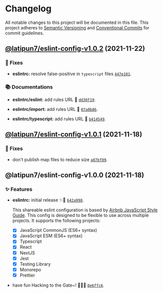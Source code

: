 # Changelog

All notable changes to this project will be documented in this file.
This project adheres to [Semantic Versioning](https://semver.org) and [Conventional Commits](https://www.conventionalcommits.org) for commit guidelines.

## [@latipun7/eslint-config-v1.0.2](https://github.com/latipun7/library/compare/@latipun7/eslint-config@1.0.1...@latipun7/eslint-config@1.0.2) (2021-11-22)

### 🐛 Fixes

- **eslintrc:** resolve false-positive in `typescript` files [`447e101`](https://github.com/latipun7/library/commit/447e101812d6e19ee4108528bac71b8fad19f871).

### 📚 Documentations

- **eslintrc/eslint:** add rules URL 🔗 [`dd30f19`](https://github.com/latipun7/library/commit/dd30f1986313e8b0ccfb274f2bc85c170ca3b1e3).

- **eslintrc/import:** add rules URL 🔗 [`07a0b86`](https://github.com/latipun7/library/commit/07a0b864a6721785f5124c867ceeb5e914b25767).

- **eslintrc/typescript:** add rules URL 🔗 [`b414549`](https://github.com/latipun7/library/commit/b41454927a7b49dde70bbe049c46d8b96f6edd90).

## [@latipun7/eslint-config-v1.0.1](https://github.com/latipun7/library/compare/@latipun7/eslint-config@1.0.0...@latipun7/eslint-config@1.0.1) (2021-11-18)

### 🐛 Fixes

- don't publish map files to reduce size [`a87bf89`](https://github.com/latipun7/library/commit/a87bf8975dd4ec38937ba2bde436a0ccc9bb8b49).

## @latipun7/eslint-config-v1.0.0 (2021-11-18)

### ✨ Features

- **eslintrc:** initial release ✨🚀 [`642a998`](https://github.com/latipun7/library/commit/642a998b59eb8ccdb206970327ccf550a1e35cb9).

  This shareable eslint configuration is based by [Airbnb JavaScript Style Guide](https://github.com/airbnb/javascript).
  This config is designed to be flexible to use across multiple projects.
  It supports the following projects:

  - [x] JavaScript CommonJS (ES6+ syntax)
  - [x] JavaScript ESM (ES6+ syntax)
  - [x] Typescript
  - [x] React
  - [x] NextJS
  - [x] Jest
  - [x] Testing Library
  - [x] Monorepo
  - [x] Prettier

- have fun Hacking to the Gate~! 🐱‍💻🎶 [`0e6ffc6`](https://github.com/latipun7/library/commit/0e6ffc6d2948cd1200d4a7ce83f36a915618348b).
